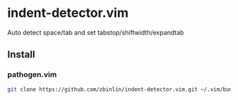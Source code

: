 # indent-detector.vim

Auto detect space/tab and set tabstop/shiftwidth/expandtab

## Install

### pathogen.vim

```bash
git clone https://github.com/zbinlin/indent-detector.vim.git ~/.vim/bundle/indent-detector.vim
```
